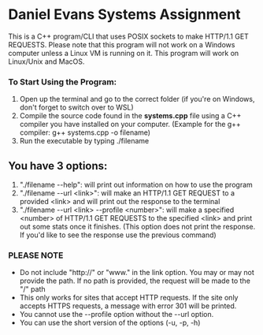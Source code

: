 # **Daniel Evans Systems Assignment**

This is a C++ program/CLI that uses POSIX sockets to make HTTP/1.1 GET REQUESTS.
Please note that this program will not work on a Windows computer unless a Linux VM is running on it.
This program will work on Linux/Unix and MacOS.

### **To Start Using the Program:**
1. Open up the terminal and go to the correct folder (if you're on Windows, don't forget to switch over to WSL)
1. Compile the source code found in the **systems.cpp** file using a C++ compiler you have installed on your computer. 
(Example for the g++ compiler: g++ systems.cpp -o filename)
1. Run the executable by typing ./filename
## You have 3 options:
1. "./filename --help": will print out information on how to use the program
1. "./filename --url \<link>": will make an HTTP/1.1 GET REQUEST to a provided \<link> and will print out the response to the terminal
1. "./filename --url \<link> --profile \<number>": will make a specified \<number> of HTTP/1.1 GET REQUESTS to the specified \<link> and print out some stats once it finishes. (This option does not print the response. If you'd like to see the response use the previous command) 

### PLEASE NOTE
* Do not include "http://" or "www." in the link option. You may or may not provide the path. If no path is provided, the request will be made to the "/" path
* This only works for sites that accept HTTP requests. If the site only accepts HTTPS requests, a message with error 301 will be printed.
* You cannot use the --profile option without the --url option.
* You can use the short version of the options (-u, -p, -h)
